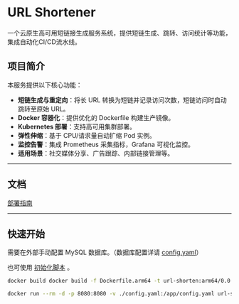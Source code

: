 # URL Shortener


一个云原生高可用短链接生成服务系统，提供短链生成、跳转、访问统计等功能，集成自动化CI/CD流水线。

## 项目简介
本服务提供以下核心功能：  
- **短链生成与重定向**：将长 URL 转换为短链并记录访问次数，短链访问时自动跳转至原始 URL。
- **Docker 容器化**：提供优化的 Dockerfile 构建生产镜像。
- **Kubernetes 部署**：支持高可用集群部署。
- **弹性伸缩**：基于 CPU/请求量自动扩缩 Pod 实例。 
- **监控告警**：集成 Prometheus 采集指标，Grafana 可视化监控。
- **适用场景**：社交媒体分享、广告跟踪、内部链接管理等。

---


## 文档
 [部署指南](https://github.com/strayca7/URL-Shortener/wiki/Deploy)

---



## 快速开始

需要在外部手动配置 MySQL 数据库。（数据库配置详请 [config.yaml](https://github.com/strayca7/URL-Shortener/blob/main/config.yaml)）

也可使用 [初始化脚本](https://github.com/strayca7/URL-Shortener/blob/main/script/initmysqldb.sql) 。

```bash
docker build docker build -f Dockerfile.arm64 -t url-shorten:arm64/0.0.1 .
```

```bash
docker run --rm -d -p 8080:8080 -v ./config.yaml:/app/config.yaml url-shorten:arm64/0.0.1
```

